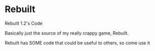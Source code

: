 # Rebuilt
Rebuilt 1.2's Code

Basically just the source of my really crappy game, Rebuilt.

Rebuilt has SOME code that could be useful to others, so come use it
